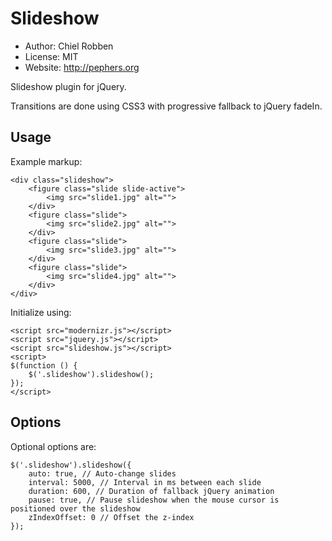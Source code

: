 Slideshow
=========
* Author: Chiel Robben
* License: MIT
* Website: http://pephers.org

Slideshow plugin for jQuery.

Transitions are done using CSS3 with progressive fallback to jQuery fadeIn.

Usage
-----
Example markup:

    <div class="slideshow">
        <figure class="slide slide-active">
            <img src="slide1.jpg" alt="">
        </div>
        <figure class="slide">
            <img src="slide2.jpg" alt="">
        </div>
        <figure class="slide">
            <img src="slide3.jpg" alt="">
        </div>
        <figure class="slide">
            <img src="slide4.jpg" alt="">
        </div>
    </div>

Initialize using:

    <script src="modernizr.js"></script>
    <script src="jquery.js"></script>
    <script src="slideshow.js"></script>
    <script>
    $(function () {
        $('.slideshow').slideshow();
    });
    </script>

Options
-------
Optional options are:

    $('.slideshow').slideshow({
        auto: true, // Auto-change slides
        interval: 5000, // Interval in ms between each slide
        duration: 600, // Duration of fallback jQuery animation
        pause: true, // Pause slideshow when the mouse cursor is positioned over the slideshow
        zIndexOffset: 0 // Offset the z-index
    });
